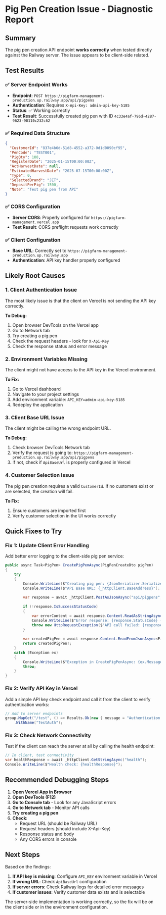 # Pig Pen Creation Issue - Diagnostic Report

## Summary
The pig pen creation API endpoint **works correctly** when tested directly against the Railway server. The issue appears to be client-side related.

## Test Results

### ✅ Server Endpoint Works
- **Endpoint**: `POST https://pigfarm-management-production.up.railway.app/api/pigpens`
- **Authentication**: Requires `X-Api-Key: admin-api-key-5185`
- **Status**: ✅ Working correctly
- **Test Result**: Successfully created pig pen with ID `4c33e4af-796d-4287-9623-90110c232c62`

### ✅ Required Data Structure
```json
{
  "CustomerId": "837e4b6d-51d8-4552-a372-0d1d0090cf95",
  "PenCode": "TEST001",
  "PigQty": 100,
  "RegisterDate": "2025-01-15T00:00:00Z",
  "ActHarvestDate": null,
  "EstimatedHarvestDate": "2025-07-15T00:00:00Z",
  "Type": 0,
  "SelectedBrand": "JET",
  "DepositPerPig": 1500,
  "Note": "Test pig pen from API"
}
```

### ✅ CORS Configuration
- **Server CORS**: Properly configured for `https://pigfarm-management.vercel.app`
- **Test Result**: CORS preflight requests work correctly

### ✅ Client Configuration
- **Base URL**: Correctly set to `https://pigfarm-management-production.up.railway.app`
- **Authentication**: API key handler properly configured

## Likely Root Causes

### 1. **Client Authentication Issue**
The most likely issue is that the client on Vercel is not sending the API key correctly.

**To Debug:**
1. Open browser DevTools on the Vercel app
2. Go to Network tab
3. Try creating a pig pen
4. Check the request headers - look for `X-Api-Key`
5. Check the response status and error message

### 2. **Environment Variables Missing**
The client might not have access to the API key in the Vercel environment.

**To Fix:**
1. Go to Vercel dashboard
2. Navigate to your project settings
3. Add environment variable: `API_KEY=admin-api-key-5185`
4. Redeploy the application

### 3. **Client Base URL Issue**
The client might be calling the wrong endpoint URL.

**To Debug:**
1. Check browser DevTools Network tab
2. Verify the request is going to: `https://pigfarm-management-production.up.railway.app/api/pigpens`
3. If not, check if `ApiBaseUrl` is properly configured in Vercel

### 4. **Customer Selection Issue**
The pig pen creation requires a valid `CustomerId`. If no customers exist or are selected, the creation will fail.

**To Fix:**
1. Ensure customers are imported first
2. Verify customer selection in the UI works correctly

## Quick Fixes to Try

### Fix 1: Update Client Error Handling
Add better error logging to the client-side pig pen service:

```csharp
public async Task<PigPen> CreatePigPenAsync(PigPenCreateDto pigPen)
{
    try 
    {
        Console.WriteLine($"Creating pig pen: {JsonSerializer.Serialize(pigPen)}");
        Console.WriteLine($"API Base URL: {_httpClient.BaseAddress}");
        
        var response = await _httpClient.PostAsJsonAsync("api/pigpens", pigPen);
        
        if (!response.IsSuccessStatusCode)
        {
            var errorContent = await response.Content.ReadAsStringAsync();
            Console.WriteLine($"Error response: {response.StatusCode} - {errorContent}");
            throw new HttpRequestException($"API call failed: {response.StatusCode} - {errorContent}");
        }
        
        var createdPigPen = await response.Content.ReadFromJsonAsync<PigPen>();
        return createdPigPen!;
    }
    catch (Exception ex)
    {
        Console.WriteLine($"Exception in CreatePigPenAsync: {ex.Message}");
        throw;
    }
}
```

### Fix 2: Verify API Key in Vercel
Add a simple API key check endpoint and call it from the client to verify authentication works:

```csharp
// Add to server endpoints
group.MapGet("/test", () => Results.Ok(new { message = "Authentication works!", timestamp = DateTime.UtcNow }))
    .WithName("TestAuth");
```

### Fix 3: Check Network Connectivity
Test if the client can reach the server at all by calling the health endpoint:

```csharp
// In client, test connectivity
var healthResponse = await _httpClient.GetStringAsync("health");
Console.WriteLine($"Health check: {healthResponse}");
```

## Recommended Debugging Steps

1. **Open Vercel App in Browser**
2. **Open DevTools (F12)**
3. **Go to Console tab** - Look for any JavaScript errors
4. **Go to Network tab** - Monitor API calls
5. **Try creating a pig pen**
6. **Check:**
   - Request URL (should be Railway URL)
   - Request headers (should include X-Api-Key)
   - Response status and body
   - Any CORS errors in console

## Next Steps

Based on the findings:

1. **If API key is missing**: Configure `API_KEY` environment variable in Vercel
2. **If wrong URL**: Check `ApiBaseUrl` configuration
3. **If server errors**: Check Railway logs for detailed error messages
4. **If customer issues**: Verify customer data exists and is selectable

The server-side implementation is working correctly, so the fix will be on the client side or in the environment configuration.